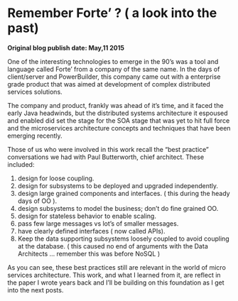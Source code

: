 # Remember Forte’ ? ( a look into the past)

__Original blog publish date: May,11 2015__

One of the interesting technologies to emerge in the 90’s was a tool and language called Forte’ from a company of the same name. In the days of client/server and PowerBuilder, this company came out with a enterprise grade product that was aimed at development of complex distributed services solutions.

The company and product, frankly was ahead of it’s time, and it faced the early Java headwinds, but the distributed systems architecture it espoused and enabled did set the stage for the SOA stage that was yet to hit full force and the microservices architecture concepts and techniques that have been emerging recently.

Those of us who were involved in this work recall the “best practice” conversations we had with Paul Butterworth, chief architect.   These included:

1. design for loose coupling.
1. design for subsystems to be deployed and upgraded independently.
1. design large grained components and interfaces. ( this during the heady days of OO ).
1. design subsystems to model the business; don’t do fine grained OO.
1. design for stateless behavior to enable scaling.
1. pass few large messages vs lot’s of smaller messages.
1. have clearly defined interfaces ( now called APIs).
1. Keep the data supporting subsystems loosely coupled to avoid coupling at the database.  ( this caused no end of arguments with the Data Architects … remember this was before NoSQL )

As you can see, these best practices still are relevant in the world of micro services architecture.   This work, and what I learned from it, are reflect in the paper I wrote years back and I’ll be building on this foundation as I get into the next posts.